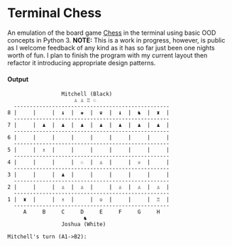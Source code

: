 # Terminal Chess
An emulation of the board game [Chess](https://en.wikipedia.org/wiki/Chess) in the terminal using basic OOD concepts in Python 3. __NOTE:__ This is a work in progress, however, is public as I welcome feedback of any kind as it has so far just been one nights worth of fun. I plan to finish the program with my current layout then refactor it introducing appropriate design patterns.

#### Output

```
                 Mitchell (Black)                
                     ♙ ♙ ♖ ♘                     
  -------------------------------------------------
8 |     |     |  ♝  |  ♚  |  ♛  |  ♝  |  ♞  |  ♜  |
  -------------------------------------------------
7 |     |  ♟  |  ♟  |  ♟  |  ♟  |  ♟  |  ♟  |  ♟  |
  -------------------------------------------------
6 |     |     |     |     |     |     |     |     |
  -------------------------------------------------
5 |     |  ♗  |     |     |     |     |     |     |
  -------------------------------------------------
4 |     |     |     |  ♘  |  ♙  |     |  ♕  |     |
  -------------------------------------------------
3 |     |     |  ♟  |     |     |     |     |     |
  -------------------------------------------------
2 |     |     |  ♙  |  ♙  |     |  ♙  |  ♙  |  ♙  |
  -------------------------------------------------
1 |  ♜  |     |  ♗  |     |  ♔  |     |     |  ♖  |
  -------------------------------------------------
     A     B     C     D     E     F     G     H     
                        ♞                        
                 Joshua (White)                 

Mitchell's turn (A1->B2):

```
